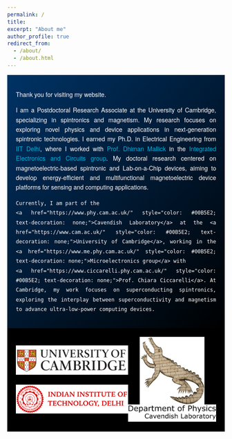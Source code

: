 ```yaml
---
permalink: /
title: 
excerpt: "About me"
author_profile: true
redirect_from: 
  - /about/
  - /about.html
---
```


<div style="font-family: 'Helvetica Neue', Arial, sans-serif; line-height: 1.6; color: #ffffff; max-width: 900px; margin: 0 auto; padding: 20px; text-align: justify; background: linear-gradient(135deg, #003366, #000000);">
  <p>Thank you for visiting my website.</p>
  <p>
    I am a Postdoctoral Research Associate at the University of Cambridge, specializing in spintronics and magnetism. My research focuses on exploring novel physics and device applications in next-generation spintronic technologies. I earned my Ph.D. in Electrical Engineering from  
    <a href="https://home.iitd.ac.in/" style="color: #00B5E2; text-decoration: none;">IIT Delhi</a>, where I worked with  
    <a href="https://sites.google.com/site/dhimanmallick/home" style="color: #00B5E2; text-decoration: none;">Prof. Dhiman Mallick</a> in the 
    <a href="https://iec.iitd.ernet.in/" style="color: #00B5E2; text-decoration: none;">Integrated Electronics and Circuits group</a>. My doctoral research centered on magnetoelectric-based spintronic and Lab-on-a-Chip devices, aiming to develop energy-efficient and multifunctional magnetoelectric device platforms for sensing and computing applications.  

    Currently, I am part of the  
    <a href="https://www.phy.cam.ac.uk/" style="color: #00B5E2; text-decoration: none;">Cavendish Laboratory</a> at the <a href="https://www.cam.ac.uk/" style="color: #00B5E2; text-decoration: none;">University of Cambridge</a>, working in the <a href="https://www.me.phy.cam.ac.uk/" style="color: #00B5E2; text-decoration: none;">Microelectronics group</a> with  
    <a href="https://www.ciccarelli.phy.cam.ac.uk/" style="color: #00B5E2; text-decoration: none;">Prof. Chiara Ciccarelli</a>. At Cambridge, my work focuses on superconducting spintronics, exploring the interplay between superconductivity and magnetism to advance ultra-low-power computing devices.
  </p>
</div>

<div style="display: flex; justify-content: space-between; align-items: center; padding: 20px; background-color: #000000;">
  
  <div style="display: flex; flex-direction: column; align-items: center;">
    <a href="https://www.cam.ac.uk/" target="_blank" style="margin-bottom: 20px;">
      <img src="/images/l1.jpg" alt="Logo 1" style="width: 320px;">
    </a>
    <a href="https://home.iitd.ac.in/" target="_blank">
      <img src="/images/i1.png" alt="Logo 3" style="width: 370px;">
    </a>
  </div>

  <div style="display: flex; flex-direction: column; align-items: center;">
    <img src="/images/c1 (1).jpg" alt="Logo C1" style="width: 150px;">
    <a href="https://www.phy.cam.ac.uk/" target="_blank">
      <img src="/images/l2.jpeg" alt="Logo 2" style="width: 290px;">
    </a>
  </div>
</div>
